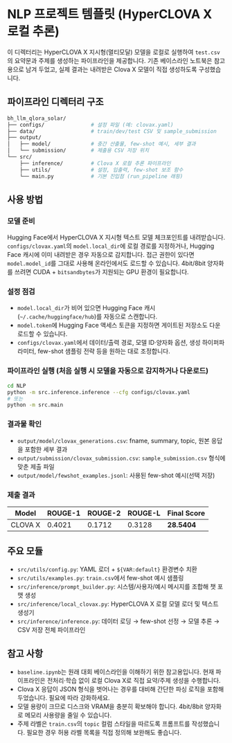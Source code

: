 ﻿# NLP 프로젝트 템플릿 (HyperCLOVA X 로컬 추론)

이 디렉터리는 HyperCLOVA X 지시형(멀티모달) 모델을 로컬로 실행하여 `test.csv`의 요약문과 주제를 생성하는 파이프라인을 제공합니다. 기존 베이스라인 노트북은 참고용으로 남겨 두었고, 실제 결과는 내려받은 Clova X 모델이 직접 생성하도록 구성했습니다.

## 파이프라인 디렉터리 구조

```bash
bh_llm_qlora_solar/
├── configs/               # 설정 파일 (예: clovax.yaml)
├── data/                  # train/dev/test CSV 및 sample_submission
├── output/
│   ├── model/             # 중간 산출물, few-shot 예시, 세부 결과
│   └── submission/        # 제출용 CSV 저장 위치
└── src/
    ├── inference/         # Clova X 로컬 추론 파이프라인
    ├── utils/             # 설정, 입출력, few-shot 보조 함수
    └── main.py            # 기본 진입점 (run_pipeline 래핑)
```

## 사용 방법

### 모델 준비

Hugging Face에서 HyperCLOVA X 지시형 텍스트 모델 체크포인트를 내려받습니다. `configs/clovax.yaml`의 `model.local_dir`에 로컬 경로를 지정하거나, Hugging Face 캐시에 이미 내려받은 경우 자동으로 감지합니다. 접근 권한이 있다면 `model.model_id`를 그대로 사용해 온라인에서도 로드할 수 있습니다. 4bit/8bit 양자화를 쓰려면 CUDA + `bitsandbytes`가 지원되는 GPU 환경이 필요합니다.

### 설정 점검

- `model.local_dir`가 비어 있으면 Hugging Face 캐시(`~/.cache/huggingface/hub`)를 자동으로 스캔합니다.
- `model.token`에 Hugging Face 액세스 토큰을 지정하면 게이트된 저장소도 다운로드할 수 있습니다.
- `configs/clovax.yaml`에서 데이터/출력 경로, 모델 ID·양자화 옵션, 생성 하이퍼파라미터, few-shot 샘플링 전략 등을 원하는 대로 조정합니다.

### 파이프라인 실행 (처음 실행 시 모델을 자동으로 감지하거나 다운로드)

```bash
cd NLP
python -m src.inference.inference --cfg configs/clovax.yaml
# 또는
python -m src.main
```

### 결과물 확인

- `output/model/clovax_generations.csv`: fname, summary, topic, 원본 응답을 포함한 세부 결과
- `output/submission/clovax_submission.csv`: `sample_submission.csv` 형식에 맞춘 제출 파일
- `output/model/fewshot_examples.jsonl`: 사용된 few-shot 예시(선택 저장)

### 제출 결과

| Model | ROUGE-1 | ROUGE-2 | ROUGE-L | Final Score |
|-------|---------|---------|---------|-------------|
| CLOVA X | 0.4021 | 0.1712 | 0.3128 | **28.5404** |

## 주요 모듈

- `src/utils/config.py`: YAML 로더 + `${VAR:default}` 환경변수 치환
- `src/utils/examples.py`: `train.csv`에서 few-shot 예시 샘플링
- `src/inference/prompt_builder.py`: 시스템/사용자/예시 메시지를 조합해 챗 포맷 생성
- `src/inference/local_clovax.py`: HyperCLOVA X 로컬 모델 로더 및 텍스트 생성기
- `src/inference/inference.py`: 데이터 로딩 → few-shot 선정 → 모델 추론 → CSV 저장 전체 파이프라인

## 참고 사항

- `baseline.ipynb`는 원래 대회 베이스라인을 이해하기 위한 참고용입니다. 현재 파이프라인은 전처리·학습 없이 로컬 Clova X로 직접 요약/주제 생성을 수행합니다.
- Clova X 응답이 JSON 형식을 벗어나는 경우를 대비해 간단한 파싱 로직을 포함해 두었습니다. 필요에 따라 강화하세요.
- 모델 용량이 크므로 디스크와 VRAM을 충분히 확보해야 합니다. 4bit/8bit 양자화로 메모리 사용량을 줄일 수 있습니다.
- 주제 라벨은 `train.csv`의 `topic` 컬럼 스타일을 따르도록 프롬프트를 작성했습니다. 필요한 경우 허용 라벨 목록을 직접 정의해 보완해도 좋습니다.
